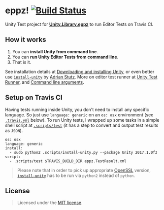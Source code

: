 # eppz! [![Build Status](https://travis-ci.org/eppz/Unity.Test.eppz.png?branch=master)](https://travis-ci.org/eppz/Unity.Test.eppz)

Unity Test project for [**Unity.Library.eppz**](https://github.com/eppz/Unity.Library.eppz) to run Editor Tests on Travis CI.

## How it works

1. You can **install Unity from command line**.
2. You can **run Unity Editor Tests from command line**.
3. That is it.

See installation details at [Downloading and installing Unity](https://docs.unity3d.com/Manual/InstallingUnity.html), or even better use [`install-unity`](https://github.com/sttz/install-unity) by [Adrian Stutz](https://github.com/sttz). More on editor test runner at [Unity Test Runner](https://docs.unity3d.com/Manual/testing-editortestsrunner.html), and [Command line arguments](https://docs.unity3d.com/Manual/CommandLineArguments.html).

## Setup on Travis CI

Having tests running inside Unity, you don't need to install any specific language. So just use `language: generic` on an `os: osx` environment (see [`.travis.yml`](.travis.yml) below). To run Unity tests, I wrapped up some tasks in a simple shell script at [`.scripts/test`](.scripts/test) (it has a step to convert and output test results as `JSON`).

```
os: osx
language: generic
install:  
  - sudo python2 .scripts/install-unity.py --package Unity 2017.1.0f3
script:
  - .scripts/test $TRAVIS_BUILD_DIR eppz.TestResult.xml
```

> Please note that in order to pick up appropriate [OpenSSL](https://www.openssl.org/) version, [`install-unity`](https://github.com/sttz/install-unity) has to be run via `python2` instead of `python`.

## License

> Licensed under the [MIT license](http://en.wikipedia.org/wiki/MIT_License).
